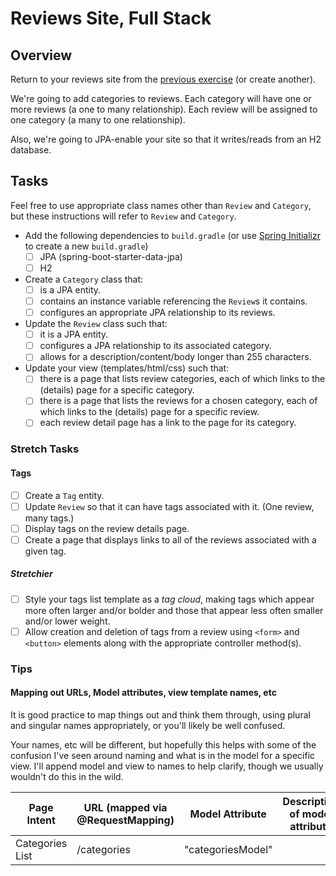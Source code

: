 # Reviews Site, Full Stack

## Overview

Return to your reviews site from the [previous exercise](../reviews-site) (or create another).

We're going to add categories to reviews. Each category will have one or more reviews (a one to many relationship). Each review will be assigned to one category (a many to one relationship).

Also, we're going to JPA-enable your site so that it writes/reads from an H2 database.


## Tasks

Feel free to use appropriate class names other than `Review` and `Category`, but these instructions will refer to `Review` and `Category`.

- Add the following dependencies to `build.gradle` (or use [Spring Initializr](https://start.spring.io/) to create a new `build.gradle`)
	- [ ] JPA (spring-boot-starter-data-jpa)
	- [ ] H2
- Create a `Category` class that:
	- [ ] is a JPA entity.
	- [ ] contains an instance variable referencing the `Review`s it contains.
	- [ ] configures an appropriate JPA relationship to its reviews.
- Update the `Review` class such that:
	- [ ] it is a JPA entity.
	- [ ] configures a JPA relationship to its associated category.
	- [ ] allows for a description/content/body longer than 255 characters.
- Update your view (templates/html/css) such that:
	- [ ] there is a page that lists review categories, each of which links to the (details) page for a specific category.
	- [ ] there is a page that lists the reviews for a chosen category, each of which links to the (details) page for a specific review.
	- [ ] each review detail page has a link to the page for its category.

### Stretch Tasks

#### Tags

- [ ] Create a `Tag` entity.
- [ ] Update `Review` so that it can have tags associated with it. (One review, many tags.)
- [ ] Display tags on the review details page.
- [ ] Create a page that displays links to all of the reviews associated with a given tag.

##### Stretchier

- [ ] Style your tags list template as a *tag cloud*, making tags which appear more often larger and/or bolder and those that appear less often smaller and/or lower weight.
- [ ] Allow creation and deletion of tags from a review using `<form>` and `<button>` elements along with the appropriate controller method(s).

### Tips

#### Mapping out URLs, Model attributes, view template names, etc

It is good practice to map things out and think them through, using plural and singular names appropriately, or you'll likely be well confused.

Your names, etc will be different, but hopefully this helps with some of the confusion I've seen around naming and what is in the model for a specific view. I'll append model and view to names to help clarify, though we usually wouldn't do this in the wild.

|Page Intent	|URL (mapped via @RequestMapping)	|Model Attribute	|Description of model attribute|View Template name|View will display|
|-----------|--------------------------------		|---------------|------------------------------|------------------|--------------------|
|Categories List|/categories				|"categoriesModel"	|
